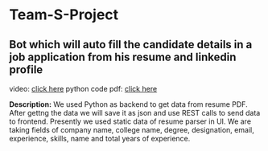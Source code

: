 # Team-S-Project
## Bot which will auto fill the candidate details in a job application from his resume and linkedin profile

video: [click here](https://drive.google.com/file/d/18RVEGjnRx3DXvJfoiJFh7XzHcOxEHgco/view)
python code pdf: [click here]()

**Description:** We used Python as backend to get data from resume PDF. After gettng the data we will save it as json and use REST calls to send data to frontend. Presently we used static data of resume parser in UI. We are taking fields of company name, college name, degree, designation, email, experience, skills, name and total years of experience.
